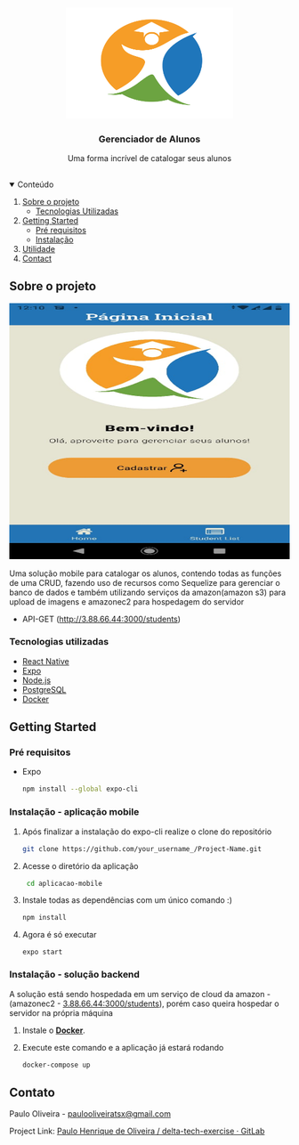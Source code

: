 <!-- PROJECT LOGO -->
<br />
<p align="center">
    <img src="./crud-delta/aplicacao-mobile/assets/logo/logo.jpg" alt="Logo" width="300" height="200">
 
  <h3 align="center">Gerenciador de Alunos</h3>

  <p align="center">
   Uma forma incrível de catalogar seus alunos
</a>

</p>

##

<details open="open">
  <summary>Conteúdo</summary>
  <ol>
    <li>
      <a href="#about-the-project">Sobre o projeto</a>
      <ul>
        <li><a href="#built-with">Tecnologias Utilizadas</a></li>
      </ul>
    </li>
    <li>
      <a href="#getting-started">Getting Started</a>
      <ul>
        <li><a href="#prerequisites">Pré requisitos</a></li>
        <li><a href="#installation">Instalação</a></li>
      </ul>
    </li>
    <li><a href="#usage">Utilidade</a></li>
    <li><a href="#contact">Contact</a></li>
  </ol>
</details>

<!-- ABOUT THE PROJECT -->

## Sobre o projeto

<img src="./crud-delta/aplicacao-mobile/assets/logo/preview.jpg" alt="Logo" width="680" height="460">

Uma solução mobile para catalogar os alunos, contendo todas as funções de uma CRUD, fazendo uso de recursos como Sequelize para gerenciar o banco de dados e também utilizando serviços da amazon(amazon s3) para upload de imagens e amazonec2 para hospedagem do servidor

- API-GET (http://3.88.66.44:3000/students)

### Tecnologias utilizadas

- [React Native ](https://reactnative.dev/)
- [Expo](https://expo.io/)
- [Node.js](https://nodejs.org/en/)
- [PostgreSQL](https://www.postgresql.org/)
- [Docker](https://www.docker.com/)

<!-- GETTING STARTED -->

## Getting Started

### Pré requisitos

- Expo
  ```sh
  npm install --global expo-cli
  ```

### Instalação - aplicação mobile

1. Após finalizar a instalação do expo-cli realize o clone do repositório
   ```sh
   git clone https://github.com/your_username_/Project-Name.git
   ```
2. Acesse o diretório da aplicação
   ```sh
    cd aplicacao-mobile
   ```
3. Instale todas as dependências com um único comando :)
   ```sh
   npm install
   ```
4. Agora é só executar
   ```JS
   expo start
   ```

### Instalação - solução backend

A solução está sendo hospedada em um serviço de cloud da amazon - (amazonec2 - [3.88.66.44:3000/students](http://3.88.66.44:3000/students)), porém caso queira hospedar o servidor na própria máquina

1. Instale o [**Docker**](https://hub.docker.com/editions/community/docker-ce-desktop-windows/).

2. Execute este comando e a aplicação já estará rodando
   ```sh
   docker-compose up
   ```

<!-- CONTACT -->

## Contato

Paulo Oliveira - paulooliveiratsx@gmail.com

Project Link: [Paulo Henrique de Oliveira / delta-tech-exercise · GitLab](https://gitlab.com/paulostrix/delta-tech-exercise)
